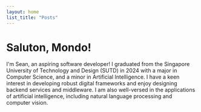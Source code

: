 ```yaml
---
layout: home
list_title: "Posts"
---
```

<h1 class="landing-title">
  <span class="text-wrapper">
    <span class="letters">Saluton, Mondo!</span>
  </span>
</h1>
I'm Sean, an aspiring software developer! I graduated from the Singapore University of Technology and Design (SUTD) in 2024 with a major in Computer Science, and a minor in Artificial Intelligence. I have a keen interest in developing robust digital frameworks and enjoy designing backend services and middleware. I am also well-versed in the applications of artificial intelligence, including natural language processing and computer vision.

<script>
{% include scripts/titleText.js %}
</script>
